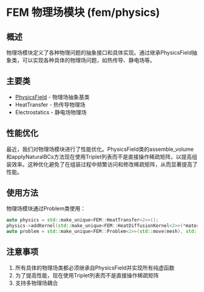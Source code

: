 # FEM 物理场模块 (fem/physics)

## 概述

物理场模块定义了各种物理问题的抽象接口和具体实现。通过继承PhysicsField抽象类，可以实现各种具体的物理场问题，如热传导、静电场等。

## 主要类

- [PhysicsField](classes/PhysicsField.md) - 物理场抽象基类
- HeatTransfer - 热传导物理场
- Electrostatics - 静电场物理场

## 性能优化

最近，我们对物理场模块进行了性能优化。PhysicsField类的assemble_volume和applyNaturalBCs方法现在使用Triplet列表而不是直接操作稀疏矩阵，以提高组装效率。这种优化避免了在组装过程中频繁访问和修改稀疏矩阵，从而显著提高了性能。

## 使用方法

物理场模块通过Problem类使用：

```cpp
auto physics = std::make_unique<FEM::HeatTransfer<2>>();
physics->addKernel(std::make_unique<FEM::HeatDiffusionKernel<2>>(*material));
auto problem = std::make_unique<FEM::Problem<2>>(std::move(mesh), std::move(physics));
```

## 注意事项

1. 所有具体的物理场类都必须继承自PhysicsField并实现所有纯虚函数
2. 为了提高性能，现在使用Triplet列表而不是直接操作稀疏矩阵
3. 支持多物理场耦合
